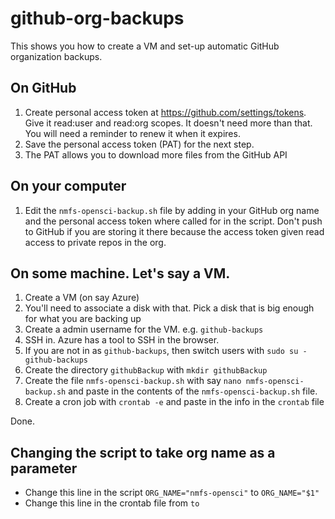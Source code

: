 # github-org-backups

This shows you how to create a VM and set-up automatic GitHub organization backups.

## On GitHub

1. Create personal access token at https://github.com/settings/tokens. Give it read:user and read:org scopes. It doesn't need more than that. You will need a reminder to renew it when it expires.
2. Save the personal access token (PAT) for the next step.
3. The PAT allows you to download more files from the GitHub API

## On your computer

1. Edit the `nmfs-opensci-backup.sh` file by adding in your GitHub org name and the personal access token where called for in the script. Don't push to GitHub if you are storing it there because the access token given read access to private repos in the org.

## On some machine. Let's say a VM.

1. Create a VM (on say Azure)
2. You'll need to associate a disk with that. Pick a disk that is big enough for what you are backing up
3. Create a admin username for the VM. e.g. `github-backups`
4. SSH in. Azure has a tool to SSH in the browser.
5. If you are not in as `github-backups`, then switch users with `sudo su - github-backups`
6. Create the directory `githubBackup` with `mkdir githubBackup`
9. Create the file `nmfs-opensci-backup.sh` with say `nano nmfs-opensci-backup.sh` and paste in the contents of the `nmfs-opensci-backup.sh` file.
10. Create a cron job with `crontab -e` and paste in the info in the `crontab` file

Done.

## Changing the script to take org name as a parameter

* Change this line in the script `ORG_NAME="nmfs-opensci"` to `ORG_NAME="$1"`
* Change this line in the crontab file from `` to ``
